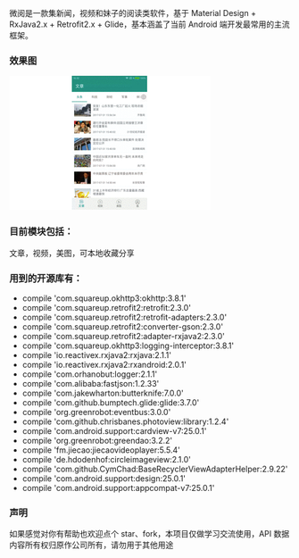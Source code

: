 微阅是一款集新闻，视频和妹子的阅读类软件，基于 Material Design + RxJava2.x + Retrofit2.x + Glide，基本涵盖了当前 Android 端开发最常用的主流框架。

### 效果图
![整体效果图](https://github.com/DBxiaocao/Weiyue/blob/master/screenshot/hotGif.gif?raw=true)


### 目前模块包括：
文章，视频，美图，可本地收藏分享


### 用到的开源库有：
- compile 'com.squareup.okhttp3:okhttp:3.8.1'
- compile 'com.squareup.retrofit2:retrofit:2.3.0'
- compile 'com.squareup.retrofit2:retrofit-adapters:2.3.0'
- compile 'com.squareup.retrofit2:converter-gson:2.3.0'
- compile 'com.squareup.retrofit2:adapter-rxjava2:2.3.0'
- compile 'com.squareup.okhttp3:logging-interceptor:3.8.1'
- compile 'io.reactivex.rxjava2:rxjava:2.1.1'
- compile 'io.reactivex.rxjava2:rxandroid:2.0.1'
- compile 'com.orhanobut:logger:2.1.1'
- compile 'com.alibaba:fastjson:1.2.33'
- compile 'com.jakewharton:butterknife:7.0.0'
- compile 'com.github.bumptech.glide:glide:3.7.0'
- compile 'org.greenrobot:eventbus:3.0.0'
- compile 'com.github.chrisbanes.photoview:library:1.2.4'
- compile 'com.android.support:cardview-v7:25.0.1'
- compile 'org.greenrobot:greendao:3.2.2'
- compile 'fm.jiecao:jiecaovideoplayer:5.5.4'
- compile 'de.hdodenhof:circleimageview:2.1.0'
- compile 'com.github.CymChad:BaseRecyclerViewAdapterHelper:2.9.22'
- compile 'com.android.support:design:25.0.1'
- compile 'com.android.support:appcompat-v7:25.0.1'

### 声明
如果感觉对你有帮助也欢迎点个 star、fork，本项目仅做学习交流使用，API 数据内容所有权归原作公司所有，请勿用于其他用途
